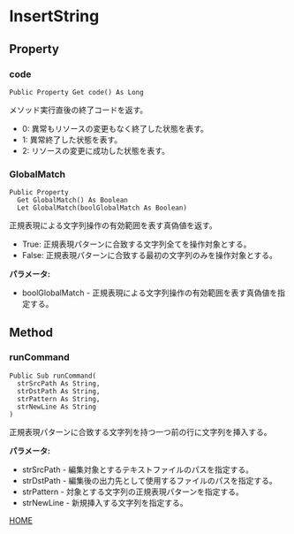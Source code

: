 # InsertString
## Property
### code

```
Public Property Get code() As Long
```

メソッド実行直後の終了コードを返す。

* 0: 異常もリソースの変更もなく終了した状態を表す。
* 1: 異常終了した状態を表す。
* 2: リソースの変更に成功した状態を表す。

### GlobalMatch

```
Public Property
  Get GlobalMatch() As Boolean
  Let GlobalMatch(boolGlobalMatch As Boolean)
```

正規表現による文字列操作の有効範囲を表す真偽値を返す。

* True: 正規表現パターンに合致する文字列全てを操作対象とする。
* False: 正規表現パターンに合致する最初の文字列のみを操作対象とする。

**パラメータ:**

* boolGlobalMatch - 正規表現による文字列操作の有効範囲を表す真偽値を指定する。

## Method
### runCommand

```
Public Sub runCommand(
  strSrcPath As String,
  strDstPath As String,
  strPattern As String,
  strNewLine As String
)
```

正規表現パターンに合致する文字列を持つ一つ前の行に文字列を挿入する。

**パラメータ:**

* strSrcPath - 編集対象とするテキストファイルのパスを指定する。
* strDstPath - 編集後の出力先として使用するファイルのパスを指定する。
* strPattern - 対象とする文字列の正規表現パターンを指定する。
* strNewLine - 新規挿入する文字列を指定する。

[HOME](index)

